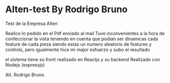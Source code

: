 # Alten-test By Rodrigo Bruno
Test de la Empresa Alten

Realice lo pedido en el Pdf enviado al mail
Tuve inconvenientes a la hora de confeccionar la vista teniendo en cuenta que podian ser dinamicas cada feature de cada pieza siendo estas un numero aleatorio de features y controls, pero igualmente hice mi major esfuerzo y subo el resultado

el sistema tiene su front realizado en Reactjs y su backend Realizado con Nodejs (expressjs)

Att. Rodrigo Bruno
